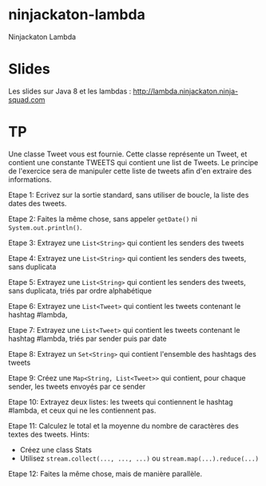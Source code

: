 ninjackaton-lambda
==================

Ninjackaton Lambda

# Slides

Les slides sur Java 8 et les lambdas : http://lambda.ninjackaton.ninja-squad.com

# TP

Une classe Tweet vous est fournie. Cette classe représente un Tweet, et contient une constante TWEETS qui contient 
une list de Tweets. Le principe de l'exercice sera de manipuler cette liste de tweets afin d'en extraire des 
informations.

Etape 1: Ecrivez sur la sortie standard, sans utiliser de boucle, la liste des dates des tweets.

Etape 2: Faites la même chose, sans appeler `getDate()` ni `System.out.println()`.

Etape 3: Extrayez une `List<String>` qui contient les senders des tweets

Etape 4: Extrayez une `List<String>` qui contient les senders des tweets, sans duplicata

Etape 5: Extrayez une `List<String>` qui contient les senders des tweets, sans duplicata, triés par ordre alphabétique

Etape 6: Extrayez une `List<Tweet>` qui contient les tweets contenant le hashtag #lambda, 

Etape 7: Extrayez une `List<Tweet>` qui contient les tweets contenant le hashtag #lambda, triés par sender puis par date

Etape 8: Extrayez un `Set<String>` qui contient l'ensemble des hashtags des tweets

Etape 9: Créez une `Map<String, List<Tweet>>` qui contient, pour chaque sender, les tweets envoyés par ce sender

Etape 10: Extrayez deux listes: les tweets qui contiennent le hashtag #lambda, et ceux qui ne les contiennent pas.

Etape 11: Calculez le total et la moyenne du nombre de caractères des textes des tweets. Hints:
 - Créez une class Stats
 - Utilisez `stream.collect(..., ..., ...)` ou `stream.map(...).reduce(...)`

Etape 12: Faites la même chose, mais de manière parallèle.
